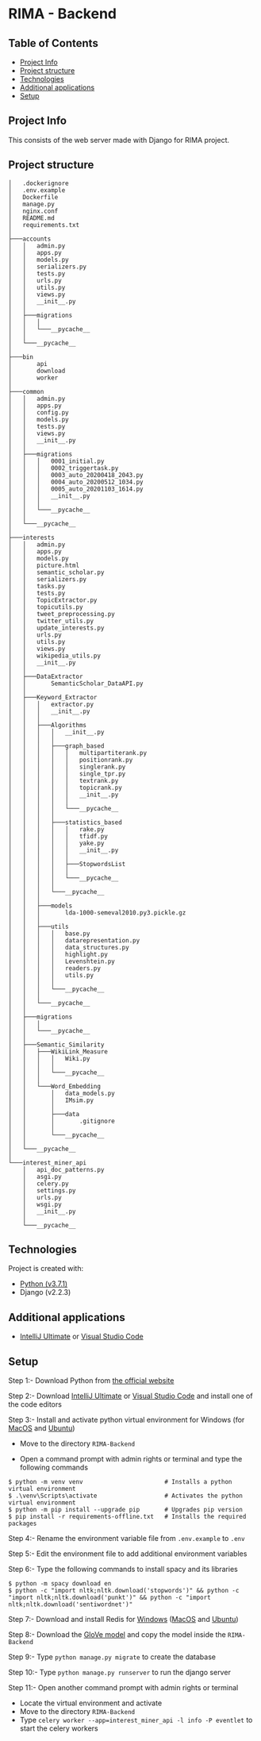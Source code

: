 # RIMA - Backend

## Table of Contents

* [Project Info](#project-info)
* [Project structure](#project-structure)
* [Technologies](#technologies)
* [Additional applications](#Additional-applications)
* [Setup](#setup)

## Project Info

This consists of the web server made with Django for RIMA project.

## Project structure
```
│   .dockerignore
│   .env.example
│   Dockerfile
│   manage.py
│   nginx.conf
│   README.md
│   requirements.txt
│
├───accounts
│   │   admin.py
│   │   apps.py
│   │   models.py
│   │   serializers.py
│   │   tests.py
│   │   urls.py
│   │   utils.py
│   │   views.py
│   │   __init__.py
│   │
│   ├───migrations
│   │   │
│   │   └───__pycache__
│   │
│   └───__pycache__
│
├───bin
│       api
│       download
│       worker
│
├───common
│   │   admin.py
│   │   apps.py
│   │   config.py
│   │   models.py
│   │   tests.py
│   │   views.py
│   │   __init__.py
│   │
│   ├───migrations
│   │   │   0001_initial.py
│   │   │   0002_triggertask.py
│   │   │   0003_auto_20200418_2043.py
│   │   │   0004_auto_20200512_1034.py
│   │   │   0005_auto_20201103_1614.py
│   │   │   __init__.py
│   │   │
│   │   └───__pycache__
│   │
│   └───__pycache__
│
├───interests
│   │   admin.py
│   │   apps.py
│   │   models.py
│   │   picture.html
│   │   semantic_scholar.py
│   │   serializers.py
│   │   tasks.py
│   │   tests.py
│   │   TopicExtractor.py
│   │   topicutils.py
│   │   tweet_preprocessing.py
│   │   twitter_utils.py
│   │   update_interests.py
│   │   urls.py
│   │   utils.py
│   │   views.py
│   │   wikipedia_utils.py
│   │   __init__.py
│   │
│   ├───DataExtractor
│   │       SemanticScholar_DataAPI.py
│   │
│   ├───Keyword_Extractor
│   │   │   extractor.py
│   │   │   __init__.py
│   │   │
│   │   ├───Algorithms
│   │   │   │   __init__.py
│   │   │   │
│   │   │   ├───graph_based
│   │   │   │   │   multipartiterank.py
│   │   │   │   │   positionrank.py
│   │   │   │   │   singlerank.py
│   │   │   │   │   single_tpr.py
│   │   │   │   │   textrank.py
│   │   │   │   │   topicrank.py
│   │   │   │   │   __init__.py
│   │   │   │   │
│   │   │   │   └───__pycache__
│   │   │   │
│   │   │   ├───statistics_based
│   │   │   │   │   rake.py
│   │   │   │   │   tfidf.py
│   │   │   │   │   yake.py
│   │   │   │   │   __init__.py
│   │   │   │   │
│   │   │   │   ├───StopwordsList
│   │   │   │   │
│   │   │   │   └───__pycache__
│   │   │   │
│   │   │   └───__pycache__
│   │   │
│   │   ├───models
│   │   │       lda-1000-semeval2010.py3.pickle.gz
│   │   │
│   │   ├───utils
│   │   │   │   base.py
│   │   │   │   datarepresentation.py
│   │   │   │   data_structures.py
│   │   │   │   highlight.py
│   │   │   │   Levenshtein.py
│   │   │   │   readers.py
│   │   │   │   utils.py
│   │   │   │
│   │   │   └───__pycache__
│   │   │
│   │   └───__pycache__
│   │
│   ├───migrations
│   │   │
│   │   └───__pycache__
│   │
│   ├───Semantic_Similarity
│   │   ├───WikiLink_Measure
│   │   │   │   Wiki.py
│   │   │   │
│   │   │   └───__pycache__
│   │   │
│   │   └───Word_Embedding
│   │       │   data_models.py
│   │       │   IMsim.py
│   │       │
│   │       ├───data
│   │       │       .gitignore
│   │       │
│   │       └───__pycache__
│   │
│   └───__pycache__
│
└───interest_miner_api
    │   api_doc_patterns.py
    │   asgi.py
    │   celery.py
    │   settings.py
    │   urls.py
    │   wsgi.py
    │   __init__.py
    │
    └───__pycache__
```

## Technologies

Project is created with:

- [Python (v3.7.1)](https://www.python.org/downloads/release/python-371/)
- Django (v2.2.3)

## Additional applications

- [IntelliJ Ultimate](https://www.jetbrains.com/de-de/idea/download/#section=windows) or [Visual Studio Code](https://code.visualstudio.com/download)


## Setup

Step 1:- Download Python from [the official website](https://www.python.org/downloads/release/python-371/)

Step 2:- Download [IntelliJ Ultimate](https://www.jetbrains.com/de-de/idea/download/#section=windows) or [Visual Studio Code](https://code.visualstudio.com/download) and install one of the code editors

Step 3:- Install and activate python virtual environment for Windows (for [MacOS](https://programwithus.com/learn/python/pip-virtualenv-mac) and [Ubuntu](https://linuxize.com/post/how-to-create-python-virtual-environments-on-ubuntu-18-04/))

- Move to the directory ``RIMA-Backend``

- Open a command prompt with admin rights or terminal and type the following commands

```
$ python -m venv venv                       # Installs a python virtual environment
$ .\venv\Scripts\activate                   # Activates the python virtual environment 
$ python -m pip install --upgrade pip       # Upgrades pip version
$ pip install -r requirements-offline.txt   # Installs the required packages
```

Step 4:- Rename the environment variable file from ``.env.example`` to ``.env``

Step 5:- Edit the environment file to add additional environment variables

Step 6:- Type the following commands to install spacy and its libraries
```
$ python -m spacy download en
$ python -c "import nltk;nltk.download('stopwords')" && python -c "import nltk;nltk.download('punkt')" && python -c "import nltk;nltk.download('sentiwordnet')"
```

Step 7:- Download and install Redis for [Windows](https://github.com/MicrosoftArchive/redis/releases/download/win-3.2.100/Redis-x64-3.2.100.msi) ([MacOS](https://medium.com/@petehouston/install-and-config-redis-on-mac-os-x-via-homebrew-eb8df9a4f298) and [Ubuntu](https://www.digitalocean.com/community/tutorials/how-to-install-and-secure-redis-on-ubuntu-20-04-de))

Step 8:- Download the [GloVe model](https://drive.google.com/file/d/1FfQgEjR6q1NyFsD_-kOdBCHMXB2QmNxN/view?usp=sharing) and copy the model inside the ``RIMA-Backend``

Step 9:- Type ``python manage.py migrate`` to create the database

Step 10:- Type ``python manage.py runserver`` to run the django server

Step 11:- Open another command prompt with admin rights or terminal

- Locate the virtual environment and activate
- Move to the directory ``RIMA-Backend``
- Type ``celery worker --app=interest_miner_api -l info -P eventlet`` to start the celery workers
